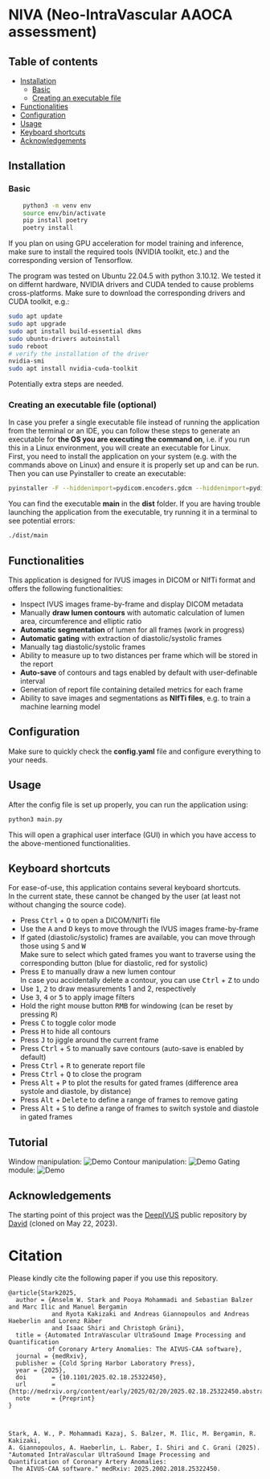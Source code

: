 
# NIVA (Neo-IntraVascular AAOCA assessment) <!-- omit in toc -->

## Table of contents <!-- omit in toc -->

- [Installation](#installation)
  - [Basic](#basic)
  - [Creating an executable file](#creating-an-executable-file)
- [Functionalities](#functionalities)
- [Configuration](#configuration)
- [Usage](#usage)
- [Keyboard shortcuts](#keyboard-shortcuts)
- [Acknowledgements](#acknowledgements)

## Installation

### Basic

```bash
    python3 -m venv env
    source env/bin/activate
    pip install poetry
    poetry install
```

If you plan on using GPU acceleration for model training and inference, make sure to install the required tools (NVIDIA toolkit, etc.) and the corresponding version of Tensorflow.

The program was tested on Ubuntu 22.04.5 with python 3.10.12. We tested it on differnt hardware, NVIDIA drivers and CUDA tended to cause problems cross-platforms. Make sure to download the corresponding drivers and CUDA toolkit, e.g.:
```bash
sudo apt update
sudo apt upgrade
sudo apt install build-essential dkms
sudo ubuntu-drivers autoinstall
sudo reboot
# verify the installation of the driver
nvidia-smi
sudo apt install nvidia-cuda-toolkit
```
Potentially extra steps are needed.

### Creating an executable file (**optional**)

In case you prefer a single executable file instead of running the application from the terminal or an IDE, you can follow these steps to generate an executable for **the OS you are executing the command on**, i.e. if you run this in a Linux environment, you will create an executable for Linux.\
First, you need to install the application on your system (e.g. with the commands above on Linux) and ensure it is properly set up and can be run.\
Then you can use Pyinstaller to create an executable:

```bash
pyinstaller -F --hiddenimport=pydicom.encoders.gdcm --hiddenimport=pydicom.encoders.pylibjpeg --hiddenimport=scipy.special._cdflib main.py
```

You can find the executable **main** in the **dist** folder.
If you are having trouble launching the application from the executable, try running it in a terminal to see potential errors:

```bash
./dist/main
```

## Functionalities

This application is designed for IVUS images in DICOM or NIfTi format and offers the following functionalities:

- Inspect IVUS images frame-by-frame and display DICOM metadata
- Manually **draw lumen contours** with automatic calculation of lumen area, circumference and elliptic ratio
- **Automatic segmentation** of lumen for all frames (work in progress)
- **Automatic gating** with extraction of diastolic/systolic frames
- Manually tag diastolic/systolic frames
- Ability to measure up to two distances per frame which will be stored in the report
- **Auto-save** of contours and tags enabled by default with user-definable interval
- Generation of report file containing detailed metrics for each frame
- Ability to save images and segmentations as **NIfTi files**, e.g. to train a machine learning model

## Configuration

Make sure to quickly check the **config.yaml** file and configure everything to your needs.

## Usage

After the config file is set up properly, you can run the application using:

```bash
python3 main.py
```

This will open a graphical user interface (GUI) in which you have access to the above-mentioned functionalities.

## Keyboard shortcuts

For ease-of-use, this application contains several keyboard shortcuts.\
In the current state, these cannot be changed by the user (at least not without changing the source code).

- Press <kbd>Ctrl</kbd> + <kbd>O</kbd> to open a DICOM/NIfTi file
- Use the <kbd>A</kbd> and <kbd>D</kbd> keys to move through the IVUS images frame-by-frame
- If gated (diastolic/systolic) frames are available, you can move through those using <kbd>S</kbd> and <kbd>W</kbd>\
  Make sure to select which gated frames you want to traverse using the corresponding button (blue for diastolic, red for systolic)
- Press <kbd>E</kbd> to manually draw a new lumen contour\
  In case you accidentally delete a contour, you can use <kbd>Ctrl</kbd> + <kbd>Z</kbd> to undo
- Use <kbd>1</kbd>, <kbd>2</kbd> to draw measurements 1 and 2, respectively
- Use <kbd>3</kbd>, <kbd>4</kbd> or <kbd>5</kbd> to apply image filters
- Hold the right mouse button <kbd>RMB</kbd> for windowing (can be reset by pressing <kbd>R</kbd>)
- Press <kbd>C</kbd> to toggle color mode
- Press <kbd>H</kbd> to hide all contours
- Press <kbd>J</kbd> to jiggle around the current frame
- Press <kbd>Ctrl</kbd> + <kbd>S</kbd> to manually save contours (auto-save is enabled by default)
- Press <kbd>Ctrl</kbd> + <kbd>R</kbd> to generate report file
- Press <kbd>Ctrl</kbd> + <kbd>Q</kbd> to close the program
- Press <kbd>Alt</kbd> + <kbd>P</kbd> to plot the results for gated frames (difference area systole and diastole, by distance)
- Press <kbd>Alt</kbd> + <kbd>Delete</kbd> to define a range of frames to remove gating
- Press <kbd>Alt</kbd> + <kbd>S</kbd> to define a range of frames to switch systole and diastole in gated frames

## Tutorial
Window manipulation:
![Demo](media/explanation_software_part1.gif)
Contour manipulation:
![Demo](media/explanation_software_part2.gif)
Gating module:
![Demo](media/explanation_software_part3.gif)

## Acknowledgements

The starting point of this project was the [DeepIVUS](https://github.com/dmolony3/DeepIVUS) public repository by [David](https://github.com/dmolony3) (cloned on May 22, 2023).


# Citation
Please kindly cite the following paper if you use this repository.

```
@article{Stark2025,
  author = {Anselm W. Stark and Pooya Mohammadi and Sebastian Balzer and Marc Ilic and Manuel Bergamin
            and Ryota Kakizaki and Andreas Giannopoulos and Andreas Haeberlin and Lorenz Räber
            and Isaac Shiri and Christoph Gräni},
  title = {Automated IntraVascular UltraSound Image Processing and Quantification
           of Coronary Artery Anomalies: The AIVUS-CAA software},
  journal = {medRxiv},
  publisher = {Cold Spring Harbor Laboratory Press},
  year = {2025},
  doi       = {10.1101/2025.02.18.25322450},
  url       = {http://medrxiv.org/content/early/2025/02/20/2025.02.18.25322450.abstract},
  note      = {Preprint}
}
```
```


Stark, A. W., P. Mohammadi Kazaj, S. Balzer, M. Ilic, M. Bergamin, R. Kakizaki,
A. Giannopoulos, A. Haeberlin, L. Raber, I. Shiri and C. Grani (2025).
"Automated IntraVascular UltraSound Image Processing and Quantification of Coronary Artery Anomalies:
 The AIVUS-CAA software." medRxiv: 2025.2002.2018.25322450.

```
